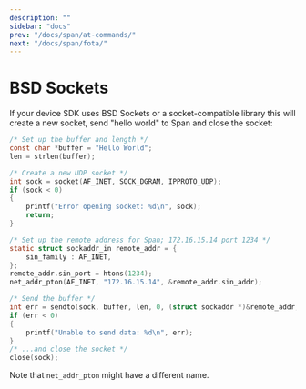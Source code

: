 ```yaml
---
description: ""
sidebar: "docs"
prev: "/docs/span/at-commands/"
next: "/docs/span/fota/"
---
```


# BSD Sockets

If your device SDK uses BSD Sockets or a socket-compatible library this will
create a new socket, send "hello world" to Span and close the socket:

```c
/* Set up the buffer and length */
const char *buffer = "Hello World";
len = strlen(buffer);

/* Create a new UDP socket */
int sock = socket(AF_INET, SOCK_DGRAM, IPPROTO_UDP);
if (sock < 0)
{
    printf("Error opening socket: %d\n", sock);
    return;
}

/* Set up the remote address for Span; 172.16.15.14 port 1234 */
static struct sockaddr_in remote_addr = {
    sin_family : AF_INET,
};
remote_addr.sin_port = htons(1234);
net_addr_pton(AF_INET, "172.16.15.14", &remote_addr.sin_addr);

/* Send the buffer */
int err = sendto(sock, buffer, len, 0, (struct sockaddr *)&remote_addr, sizeof(remote_addr));
if (err < 0)
{
    printf("Unable to send data: %d\n", err);
}
/* ...and close the socket */
close(sock);
```

Note that `net_addr_pton` might have a different name.
